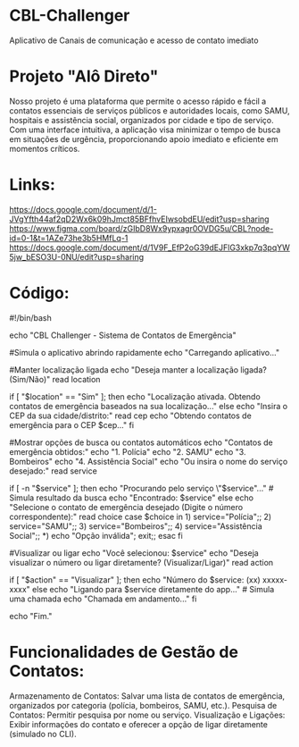 # CBL-Challenger
Aplicativo de Canais de comunicação e acesso de contato imediato


# Projeto "Alô Direto" 
Nosso projeto é uma plataforma que permite o acesso rápido e fácil a contatos essenciais de serviços públicos e autoridades locais, como SAMU, hospitais e assistência social, organizados por cidade e tipo de serviço. Com uma interface intuitiva, a aplicação visa minimizar o tempo de busca em situações de urgência, proporcionando apoio imediato e eficiente em momentos críticos.

# Links:
https://docs.google.com/document/d/1-JVgYfth44af2qD2Wx6k09hJmct85BFfhvEIwsobdEU/edit?usp=sharing
https://www.figma.com/board/zGIbD8Wx9ypxagr0OVDG5u/CBL?node-id=0-1&t=1AZe73he3b5HMfLq-1
https://docs.google.com/document/d/1V9F_EfP2oG39dEJFlG3xkp7q3pqYW5jw_bESO3U-0NU/edit?usp=sharing

# Código:
#!/bin/bash

echo "CBL Challenger - Sistema de Contatos de Emergência"

#Simula o aplicativo abrindo rapidamente
echo "Carregando aplicativo..."

#Manter localização ligada
echo "Deseja manter a localização ligada? (Sim/Não)"
read location

if [ "$location" == "Sim" ]; then
    echo "Localização ativada. Obtendo contatos de emergência baseados na sua localização..."
else
    echo "Insira o CEP da sua cidade/distrito:"
    read cep
    echo "Obtendo contatos de emergência para o CEP $cep..."
fi

#Mostrar opções de busca ou contatos automáticos
echo "Contatos de emergência obtidos:"
echo "1. Polícia"
echo "2. SAMU"
echo "3. Bombeiros"
echo "4. Assistência Social"
echo "Ou insira o nome do serviço desejado:"
read service

if [ -n "$service" ]; then
    echo "Procurando pelo serviço \"$service\"..."
    # Simula resultado da busca
    echo "Encontrado: $service"
else
    echo "Selecione o contato de emergência desejado (Digite o número correspondente):"
    read choice
    case $choice in
        1) service="Polícia";;
        2) service="SAMU";;
        3) service="Bombeiros";;
        4) service="Assistência Social";;
        *) echo "Opção inválida"; exit;;
    esac
fi

#Visualizar ou ligar
echo "Você selecionou: $service"
echo "Deseja visualizar o número ou ligar diretamente? (Visualizar/Ligar)"
read action

if [ "$action" == "Visualizar" ]; then
    echo "Número do $service: (xx) xxxxx-xxxx"
else
    echo "Ligando para $service diretamente do app..."
    # Simula uma chamada
    echo "Chamada em andamento..."
fi

echo "Fim."



# Funcionalidades de Gestão de Contatos:
Armazenamento de Contatos:
Salvar uma lista de contatos de emergência, organizados por categoria (polícia, bombeiros, SAMU, etc.).
Pesquisa de Contatos:
Permitir pesquisa por nome ou serviço.
Visualização e Ligações:
Exibir informações do contato e oferecer a opção de ligar diretamente (simulado no CLI).

